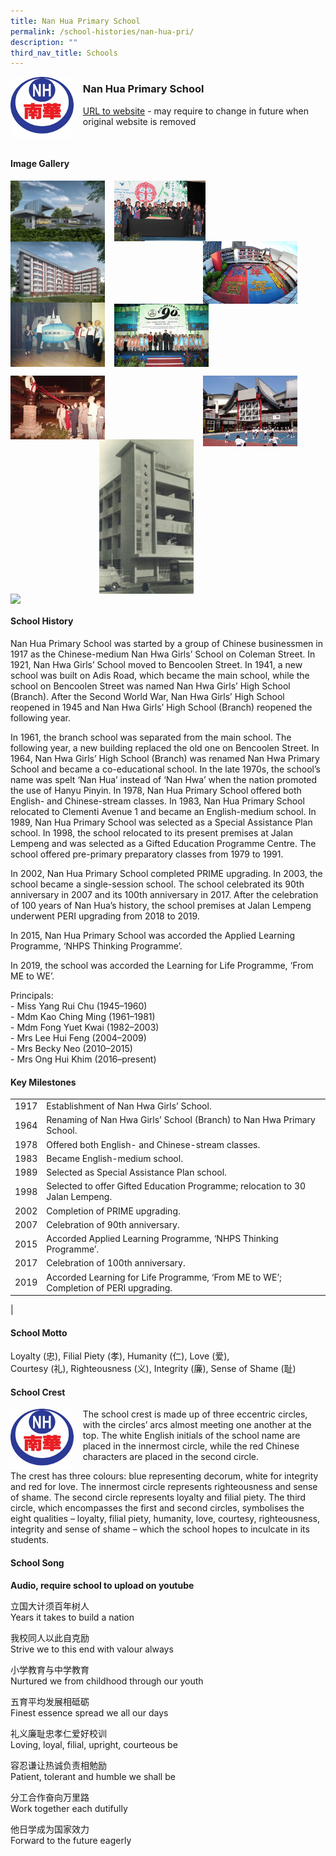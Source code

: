 ```yaml
---
title: Nan Hua Primary School
permalink: /school-histories/nan-hua-pri/
description: ""
third_nav_title: Schools
---
```

<img src="/images/nanhuapri1.png" style="width:20%;margin-right:15px;" align = "left">

### **Nan Hua Primary School**
[URL to website](https://www.nanhuapri.moe.edu.sg/) - may require to change in future when original website is removed

<br clear="left">

#### **Image Gallery**

<p><a href="/images/nanhuapri2.jpg">  
<img src="/images/nanhuapri2.jpg" style="width:30%;margin-right:15px;" align = "left">
</a></p>

<p><a href="/images/nanhuapri3.jpg">  
<img src="/images/nanhuapri3.jpg" style="width:29%;margin-right:15px;" align = "left">
</a></p>

<p><a href="/images/nanhuapri4.jpg">  
<img src="/images/nanhuapri4.jpg" style="width:30%;margin-right:45px;" align = "right">
</a></p>

<p><a href="/images/nanhuapri5.jpg">  
<img src="/images/nanhuapri5.jpg" style="width:30%;margin-right:15px;" align = "left">
</a></p>

<p><a href="/images/nanhuapri6.jpg">  
<img src="/images/nanhuapri6.jpg" style="width:30%;margin-right:15px;" align = "left">
</a></p>

<br clear="left">

<p><a href="/images/nanhuapri7.jpg">  
<img src="/images/nanhuapri7.jpg" style="width:30%;margin-right:15px;" align = "left">
</a></p>

<p><a href="/images/nanhuapri9.jpg">  
<img src="/images/nanhuapri9.jpg" style="width:30%;margin-right:45px;" align = "right">
</a></p>

<p><a href="/images/nanhuapri8.jpg">  
<img src="/images/nanhuapri8.jpg" style="width:30%;margin-right:15px;" align = "right">
</a></p>

<br clear="left">

<p><a href="/images/nanhuapri10.jpg">  
<img src="/images/nanhuapri10.jpg" style="width:30%;margin-right:15px;" align = "left">
</a></p>

<br clear="left">

#### **School History**
Nan Hua Primary School was started by a group of Chinese businessmen in 1917 as the Chinese-medium Nan Hwa Girls’ School on Coleman Street. In 1921, Nan Hwa Girls’ School moved to Bencoolen Street. In 1941, a new school was built on Adis Road, which became the main school, while the school on Bencoolen Street was named Nan Hwa Girls’ High School (Branch). After the Second World War, Nan Hwa Girls’ High School reopened in 1945 and Nan Hwa Girls’ High School (Branch) reopened the following year.

In 1961, the branch school was separated from the main school. The following year, a new building replaced the old one on Bencoolen Street. In 1964, Nan Hwa Girls’ High School (Branch) was renamed Nan Hwa Primary School and became a co-educational school. In the late 1970s, the school’s name was spelt ‘Nan Hua’ instead of ‘Nan Hwa’ when the nation promoted the use of Hanyu Pinyin. In 1978, Nan Hua Primary School offered both English- and Chinese-stream classes. In 1983, Nan Hua Primary School relocated to Clementi Avenue 1 and became an English-medium school. In 1989, Nan Hua Primary School was selected as a Special Assistance Plan school. In 1998, the school relocated to its present premises at Jalan Lempeng and was selected as a Gifted Education Programme Centre. The school offered pre-primary preparatory classes from 1979 to 1991.

In 2002, Nan Hua Primary School completed PRIME upgrading. In 2003, the school became a single-session school. The school celebrated its 90th anniversary in 2007 and its 100th anniversary in 2017. After the celebration of 100 years of Nan Hua’s history, the school premises at Jalan Lempeng underwent PERI upgrading from 2018 to 2019.

In 2015, Nan Hua Primary School was accorded the Applied Learning Programme, ‘NHPS Thinking Programme’.  
  
In 2019, the school was accorded the Learning for Life Programme, ‘From ME to WE’.

Principals:<br>
\- Miss Yang Rui Chu (1945–1960)<br>
\- Mdm Kao Ching Ming (1961–1981)<br>
\- Mdm Fong Yuet Kwai (1982–2003)<br>
\- Mrs Lee Hui Feng (2004–2009)<br>
\- Mrs Becky Neo (2010–2015)<br>
\- Mrs Ong Hui Khim (2016–present)

#### **Key Milestones**

|  |  |
|:---:|---|
| 1917 | Establishment of Nan Hwa Girls’ School. |
| 1964 | Renaming of Nan Hwa Girls’ School (Branch) to Nan Hwa Primary School. |
| 1978 | Offered both English- and Chinese-stream classes. |
| 1983 | Became English-medium school. |
| 1989 | Selected as Special Assistance Plan school. |
| 1998 | Selected to offer Gifted Education Programme; relocation to 30 Jalan Lempeng. |
| 2002 | Completion of PRIME upgrading. |
| 2007 | Celebration of 90th anniversary. |
| 2015 | Accorded Applied Learning Programme, ‘NHPS Thinking Programme’. |
| 2017 | Celebration of 100th anniversary. |
| 2019 | Accorded Learning for Life Programme, ‘From ME to WE’; Completion of PERI upgrading. |
|

#### **School Motto**
Loyalty (忠), Filial Piety (孝), Humanity (仁), Love (爱),  <br>
Courtesy (礼), Righteousness (义), Integrity (廉), Sense of Shame (耻)

#### **School Crest**
<img src="/images/nanhuapri1.png" style="width:20%;margin-right:15px;" align = "left">

The school crest is made up of three eccentric circles, with the circles’ arcs almost meeting one another at the top. The white English initials of the school name are placed in the innermost circle, while the red Chinese characters are placed in the second circle.

The crest has three colours: blue representing decorum, white for integrity and red for love. The innermost circle represents righteousness and sense of shame. The second circle represents loyalty and filial piety. The third circle, which encompasses the first and second circles, symbolises the eight qualities – loyalty, filial piety, humanity, love, courtesy, righteousness, integrity and sense of shame – which the school hopes to inculcate in its students.

#### **School Song**
**Audio, require school to upload on youtube**

立国大计须百年树人<br>
Years it takes to build a nation    

我校同人以此自克励<br>
Strive we to this end with valour always  

小学教育与中学教育<br>
Nurtured we from childhood through our youth    

五育平均发展相砥砺<br>
Finest essence spread we all our days    

礼义廉耻忠孝仁爱好校训<br>
Loving, loyal, filial, upright, courteous be    

容忍谦让热诚负责相勉励<br>
Patient, tolerant and humble we shall be    

分工合作奋向万里路<br>
Work together each dutifully    

他日学成为国家效力<br>
Forward to the future eagerly